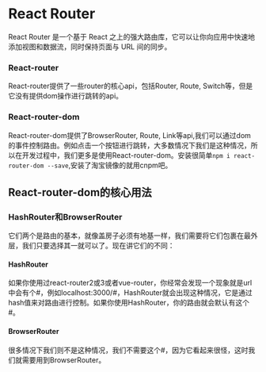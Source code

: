 # React Router

React Router 是一个基于 React 之上的强大路由库，它可以让你向应用中快速地添加视图和数据流，同时保持页面与 URL 间的同步。


### React-router

React-router提供了一些router的核心api，包括Router, Route, Switch等，但是它没有提供dom操作进行跳转的api。

### React-router-dom

React-router-dom提供了BrowserRouter, Route, Link等api,我们可以通过dom的事件控制路由。例如点击一个按钮进行跳转，大多数情况下我们是这种情况，所以在开发过程中，我们更多是使用React-router-dom。安装很简单`npm i react-router-dom --save`,安装了淘宝镜像的就用cnpm吧。

## React-router-dom的核心用法

### HashRouter和BrowserRouter

它们两个是路由的基本，就像盖房子必须有地基一样，我们需要将它们包裹在最外层，我们只要选择其一就可以了。现在讲它们的不同：

#### HashRouter

如果你使用过react-router2或3或者vue-router，你经常会发现一个现象就是url中会有个#，例如localhost:3000/#，HashRouter就会出现这种情况，它是通过hash值来对路由进行控制。如果你使用HashRouter，你的路由就会默认有这个#。

#### BrowserRouter

很多情况下我们则不是这种情况，我们不需要这个#，因为它看起来很怪，这时我们就需要用到BrowserRouter。